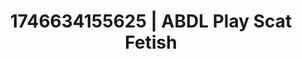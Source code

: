 ---
categories:
- AI-generated
- Cosplay
- Sultry voice
- Gothic romance
- NSFW role reversal
- Cyberpunk intimacy
- ASMR
- Dirty mind games
image: /assets/images/1746634155625.jpg
layout: post
seo:
  description: Featured content with high-quality Scat Fetish, ABDL Play. HD images
    available.
  keywords: Scat Fetish, ABDL Play
  og_image: /assets/images/1746634155625.jpg
  schema_type: VisualArtwork
tags:
- ABDL Play
- Scat Fetish
- '#1746634155625'
title: 1746634155625 | ABDL Play Scat Fetish
---